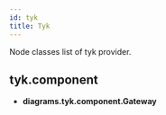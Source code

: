 ```yaml
---
id: tyk
title: Tyk
---
```


Node classes list of tyk provider.

## tyk.component

- **diagrams.tyk.component.Gateway**

